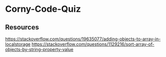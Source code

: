 # Corny-Code-Quiz

## Resources
https://stackoverflow.com/questions/19635077/adding-objects-to-array-in-localstorage
https://stackoverflow.com/questions/1129216/sort-array-of-objects-by-string-property-value